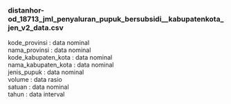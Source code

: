 <h3>distanhor-od_18713_jml_penyaluran_pupuk_bersubsidi__kabupatenkota_jen_v2_data.csv</h3>
<p>kode_provinsi : data nominal
<br>nama_provinsi : data nominal
<br>kode_kabupaten_kota : data nominal
<br>nama_kabupaten_kota : data nominal
<br>jenis_pupuk : data nominal
<br>volume : data rasio
<br>satuan : data nominal
<br>tahun : data interval
